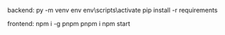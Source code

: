 backend:
py -m venv env
env\scripts\activate 
pip install -r requirements 

frontend: 
npm i -g pnpm
pnpm i
npm start
